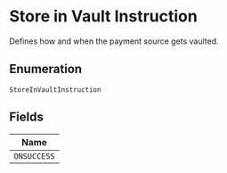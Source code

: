
# Store in Vault Instruction

Defines how and when the payment source gets vaulted.

## Enumeration

`StoreInVaultInstruction`

## Fields

| Name |
|  --- |
| `ONSUCCESS` |

